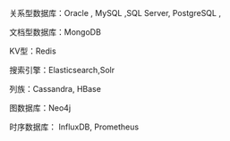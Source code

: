 关系型数据库：Oracle , MySQL ,SQL Server,   PostgreSQL , 

文档型数据库：MongoDB

KV型：Redis

搜索引擎：Elasticsearch,Solr

列族：Cassandra, HBase

图数据库：Neo4j

时序数据库： InfluxDB, Prometheus
